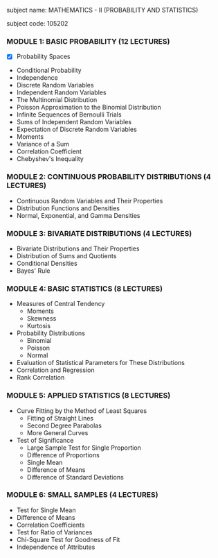 subject name: MATHEMATICS - II (PROBABILITY AND STATISTICS)

subject code: 105202 
### MODULE 1: BASIC PROBABILITY (12 LECTURES)
- [x] Probability Spaces
- Conditional Probability
- Independence
- Discrete Random Variables
- Independent Random Variables
- The Multinomial Distribution
- Poisson Approximation to the Binomial Distribution
- Infinite Sequences of Bernoulli Trials
- Sums of Independent Random Variables
- Expectation of Discrete Random Variables
- Moments
- Variance of a Sum
- Correlation Coefficient
- Chebyshev's Inequality

### MODULE 2: CONTINUOUS PROBABILITY DISTRIBUTIONS (4 LECTURES)
- Continuous Random Variables and Their Properties
- Distribution Functions and Densities
- Normal, Exponential, and Gamma Densities

### MODULE 3: BIVARIATE DISTRIBUTIONS (4 LECTURES)
- Bivariate Distributions and Their Properties
- Distribution of Sums and Quotients
- Conditional Densities
- Bayes' Rule

### MODULE 4: BASIC STATISTICS (8 LECTURES)
- Measures of Central Tendency
  - Moments
  - Skewness
  - Kurtosis
- Probability Distributions
  - Binomial
  - Poisson
  - Normal
- Evaluation of Statistical Parameters for These Distributions
- Correlation and Regression
- Rank Correlation

### MODULE 5: APPLIED STATISTICS (8 LECTURES)
- Curve Fitting by the Method of Least Squares
  - Fitting of Straight Lines
  - Second Degree Parabolas
  - More General Curves
- Test of Significance
  - Large Sample Test for Single Proportion
  - Difference of Proportions
  - Single Mean
  - Difference of Means
  - Difference of Standard Deviations

### MODULE 6: SMALL SAMPLES (4 LECTURES)
- Test for Single Mean
- Difference of Means
- Correlation Coefficients
- Test for Ratio of Variances
- Chi-Square Test for Goodness of Fit
- Independence of Attributes

